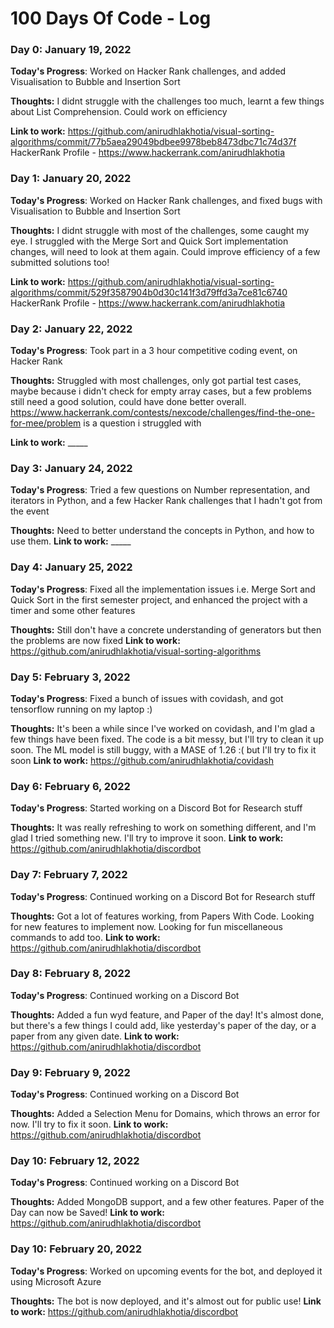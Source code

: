# 100 Days Of Code - Log

### Day 0: January 19, 2022 

**Today's Progress**: Worked on Hacker Rank challenges, and added Visualisation to Bubble and Insertion Sort

**Thoughts:** I didnt struggle with the challenges too much, learnt a few things about List Comprehension. Could work on efficiency 

**Link to work:** https://github.com/anirudhlakhotia/visual-sorting-algorithms/commit/77b5aea29049bdbee9978beb8473dbc71c74d37f
                  HackerRank Profile - https://www.hackerrank.com/anirudhlakhotia 

### Day 1: January 20, 2022 

**Today's Progress**: Worked on Hacker Rank challenges, and fixed bugs with Visualisation to Bubble and Insertion Sort

**Thoughts:** I didnt struggle with most of the challenges, some caught my eye. I struggled with the Merge Sort and Quick Sort implementation changes, will need to look at them again. Could improve efficiency of a few submitted solutions too!

**Link to work:** https://github.com/anirudhlakhotia/visual-sorting-algorithms/commit/529f3587904b0d30c141f3d79ffd3a7ce81c6740
                  HackerRank Profile - https://www.hackerrank.com/anirudhlakhotia
            
### Day 2: January 22, 2022 

**Today's Progress**: Took part in a 3 hour competitive coding event, on Hacker Rank

**Thoughts:** Struggled with most challenges, only got partial test cases, maybe because i didn't check for empty array cases, but a few problems still need a good solution, could have done better overall. 
https://www.hackerrank.com/contests/nexcode/challenges/find-the-one-for-mee/problem is a question i struggled with


**Link to work:** _____
### Day 3: January 24, 2022 

**Today's Progress**: Tried a few questions on Number representation, and iterators in Python, and a few Hacker Rank challenges that I hadn't got from the event

**Thoughts:** Need to better understand the concepts in Python, and how to use them.
**Link to work:** _____
 
### Day 4: January 25, 2022


**Today's Progress**: Fixed all the implementation issues i.e.  Merge Sort and Quick Sort in the first semester project, and enhanced the project with a timer and some other features

**Thoughts:** Still don't have a concrete understanding of generators but then the problems are now fixed
**Link to work:** https://github.com/anirudhlakhotia/visual-sorting-algorithms


### Day 5: February 3, 2022


**Today's Progress**: Fixed a bunch of issues with covidash, and got tensorflow running on my laptop :)

**Thoughts:** It's been a while since I've worked on covidash, and I'm glad a few things have been fixed. The code is a bit messy, but I'll try to clean it up soon. The ML model is still buggy, with a MASE of 1.26 :( but I'll try to fix it soon
**Link to work:** https://github.com/anirudhlakhotia/covidash


### Day 6: February 6, 2022


**Today's Progress**: Started working on a Discord Bot for Research stuff

**Thoughts:** It was really refreshing to work on something different, and I'm glad I tried something new. I'll try to improve it soon.
**Link to work:** https://github.com/anirudhlakhotia/discordbot

### Day 7: February 7, 2022


**Today's Progress**: Continued working on a Discord Bot for Research stuff

**Thoughts:** Got a lot of features working, from Papers With Code. Looking for new features to implement now. Looking for fun miscellaneous commands to add too.
**Link to work:** https://github.com/anirudhlakhotia/discordbot

### Day 8: February 8, 2022


**Today's Progress**: Continued working on a Discord Bot

**Thoughts:** Added a fun wyd feature, and Paper of the day! It's almost done, but there's a few things I could add, like yesterday's paper of the day, or a paper from any given date.
**Link to work:** https://github.com/anirudhlakhotia/discordbot

### Day 9: February 9, 2022


**Today's Progress**: Continued working on a Discord Bot

**Thoughts:** Added a Selection Menu for Domains, which throws an error for now. I'll try to fix it soon.
**Link to work:** https://github.com/anirudhlakhotia/discordbot

### Day 10: February 12, 2022


**Today's Progress**: Continued working on a Discord Bot

**Thoughts:** Added MongoDB support, and a few other features. Paper of the Day can now be Saved! 
**Link to work:** https://github.com/anirudhlakhotia/discordbot

### Day 10: February 20, 2022


**Today's Progress**: Worked on upcoming events for the bot, and deployed it using Microsoft Azure

**Thoughts:** The bot is now deployed, and it's almost out for public use! 
**Link to work:** https://github.com/anirudhlakhotia/discordbot

